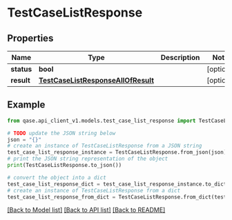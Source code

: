 # TestCaseListResponse


## Properties

Name | Type | Description | Notes
------------ | ------------- | ------------- | -------------
**status** | **bool** |  | [optional] 
**result** | [**TestCaseListResponseAllOfResult**](TestCaseListResponseAllOfResult.md) |  | [optional] 

## Example

```python
from qase.api_client_v1.models.test_case_list_response import TestCaseListResponse

# TODO update the JSON string below
json = "{}"
# create an instance of TestCaseListResponse from a JSON string
test_case_list_response_instance = TestCaseListResponse.from_json(json)
# print the JSON string representation of the object
print(TestCaseListResponse.to_json())

# convert the object into a dict
test_case_list_response_dict = test_case_list_response_instance.to_dict()
# create an instance of TestCaseListResponse from a dict
test_case_list_response_from_dict = TestCaseListResponse.from_dict(test_case_list_response_dict)
```
[[Back to Model list]](../README.md#documentation-for-models) [[Back to API list]](../README.md#documentation-for-api-endpoints) [[Back to README]](../README.md)



